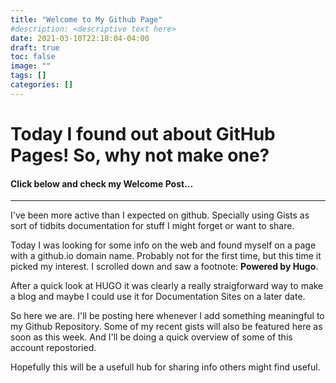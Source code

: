```yaml
---
title: "Welcome to My Github Page"
#description: <descriptive text here>
date: 2021-03-10T22:18:04-04:00
draft: true
toc: false
image: ""
tags: []
categories: []
---
```


# Today I found out about GitHub Pages! So, why not make one? 
#### Click below and check my Welcome Post...
<!--more-->
---
I've been more active than I expected on github. Specially using Gists as sort of tidbits documentation for stuff I might forget or want to share.

Today I was looking for some info on the web and found myself on a page with a github.io domain name. Probably not for the first time, but this time it picked my interest. I scrolled down and saw a footnote: **Powered by Hugo**. 

After a quick look at HUGO it was clearly a really straigforward way to make a blog and maybe I could use it for Documentation Sites on a later date. 

So here we are. I'll be posting here whenever I add something meaningful to my Github Repository. Some of my recent gists will also be featured here as soon as this week. And I'll be doing a quick overview of some of this account repostoried.

Hopefully this will be a usefull hub for sharing info others might find useful. 
